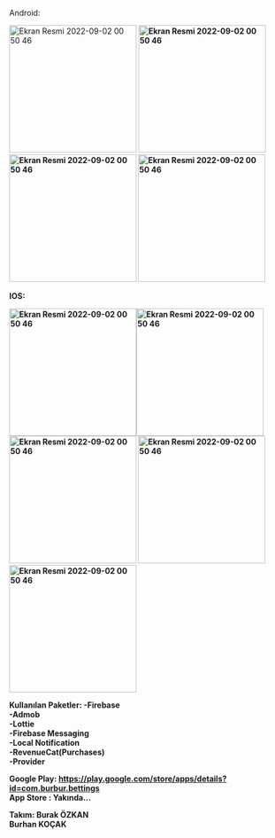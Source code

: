 Android:

<img width="230" alt="Ekran Resmi 2022-09-02 00 50 46" src="https://user-images.githubusercontent.com/51423231/228383864-5185b069-1106-4b17-ab05-9ba9f22e3a23.png"> <b> <img width="230" alt="Ekran Resmi 2022-09-02 00 50 46" src="https://user-images.githubusercontent.com/51423231/228382291-87322d3c-4980-494e-a22a-b597a623f1d0.png"> <b> <img width="230" alt="Ekran Resmi 2022-09-02 00 50 46" src="https://user-images.githubusercontent.com/51423231/228382292-729579aa-b5c4-443e-81dc-9e3baaf66703.png"> <b> <img width="230" alt="Ekran Resmi 2022-09-02 00 50 46" src="https://user-images.githubusercontent.com/51423231/228382297-be30878f-218f-4608-a1ea-39c3bccdc88f.png"> </br>

IOS:
 </br>

<img width="230" alt="Ekran Resmi 2022-09-02 00 50 46" src="https://user-images.githubusercontent.com/51423231/228383688-04debcd7-ff18-4ca1-b466-69e9d42c95b6.png"><img width="230" alt="Ekran Resmi 2022-09-02 00 50 46" src="https://user-images.githubusercontent.com/51423231/228384020-3b7e9951-50ee-4a3d-8e49-830f52e1d2ee.png"><b> <b><img width="230" alt="Ekran Resmi 2022-09-02 00 50 46" src="https://user-images.githubusercontent.com/51423231/228383692-200433a7-8514-4075-b8ca-6e1a7355ccf3.png"> <b><img width="230" alt="Ekran Resmi 2022-09-02 00 50 46" src="https://user-images.githubusercontent.com/51423231/228383694-4db09794-29c9-4506-adf7-d47fc8d346fa.png"> <b><img width="230" alt="Ekran Resmi 2022-09-02 00 50 46" src="https://user-images.githubusercontent.com/51423231/228383696-c11014fd-5977-4039-8c91-a3a894f77686.png">

Kullanılan Paketler:
-Firebase</br>
-Admob</br>
-Lottie</br>
-Firebase Messaging</br>
-Local Notification</br>
-RevenueCat(Purchases)</br>
-Provider</br>

Google Play: https://play.google.com/store/apps/details?id=com.burbur.bettings</br>
App Store : Yakında...

Takım: 
Burak ÖZKAN</br>
Burhan KOÇAK
